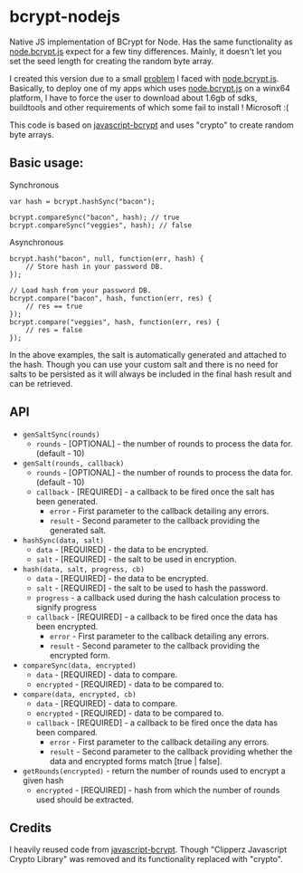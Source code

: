 bcrypt-nodejs
===========================================

Native JS implementation of BCrypt for Node.
Has the same functionality as [node.bcrypt.js] expect for a few tiny differences.
Mainly, it doesn't let you set the seed length for creating the random byte array.

I created this version due to a small [problem](https://github.com/ncb000gt/node.bcrypt.js/issues/102) I faced with [node.bcrypt.js].
Basically, to deploy one of my apps which uses [node.bcrypt.js] on a winx64 platform, I have to force the user to download about 1.6gb of sdks, buildtools and other requirements of which some fail to install ! Microsoft :(

This code is based on [javascript-bcrypt] and uses "crypto" to create random byte arrays.

Basic usage:
-----------
Synchronous
```
var hash = bcrypt.hashSync("bacon");

bcrypt.compareSync("bacon", hash); // true
bcrypt.compareSync("veggies", hash); // false
```

Asynchronous
```
bcrypt.hash("bacon", null, function(err, hash) {
	// Store hash in your password DB.
});

// Load hash from your password DB.
bcrypt.compare("bacon", hash, function(err, res) {
    // res == true
});
bcrypt.compare("veggies", hash, function(err, res) {
    // res = false
});
```

In the above examples, the salt is automatically generated and attached to the hash.
Though you can use your custom salt and there is no need for salts to be persisted as it will always be included in the final hash result and can be retrieved.

API
-------------------------
* `genSaltSync(rounds)`
	* `rounds` - [OPTIONAL] - the number of rounds to process the data for. (default - 10)
* `genSalt(rounds, callback)`
	* `rounds` - [OPTIONAL] - the number of rounds to process the data for. (default - 10)
	* `callback` - [REQUIRED] - a callback to be fired once the salt has been generated.
		* `error` - First parameter to the callback detailing any errors.
		* `result` - Second parameter to the callback providing the generated salt.
* `hashSync(data, salt)`
	* `data` - [REQUIRED] - the data to be encrypted.
	* `salt` - [REQUIRED] - the salt to be used in encryption.
* `hash(data, salt, progress, cb)`
	* `data` - [REQUIRED] - the data to be encrypted.
	* `salt` - [REQUIRED] - the salt to be used to hash the password.
	* `progress` - a callback used during the hash calculation process to signify progress
	* `callback` - [REQUIRED] - a callback to be fired once the data has been encrypted.
		* `error` - First parameter to the callback detailing any errors.
		* `result` - Second parameter to the callback providing the encrypted form.
* `compareSync(data, encrypted)`
	* `data` - [REQUIRED] - data to compare.
	* `encrypted` - [REQUIRED] - data to be compared to.
* `compare(data, encrypted, cb)`
	* `data` - [REQUIRED] - data to compare.
	* `encrypted` - [REQUIRED] - data to be compared to.
	* `callback` - [REQUIRED] - a callback to be fired once the data has been compared.
		* `error` - First parameter to the callback detailing any errors.
		* `result` - Second parameter to the callback providing whether the data and encrypted forms match [true | false].
* `getRounds(encrypted)` - return the number of rounds used to encrypt a given hash
	* `encrypted` - [REQUIRED] - hash from which the number of rounds used should be extracted.

Credits
-------------------------
I heavily reused code from [javascript-bcrypt]. Though "Clipperz Javascript Crypto Library" was removed and its functionality replaced with "crypto".

[node.bcrypt.js]:https://github.com/ncb000gt/node.bcrypt.js.git
[javascript-bcrypt]:http://code.google.com/p/javascript-bcrypt/